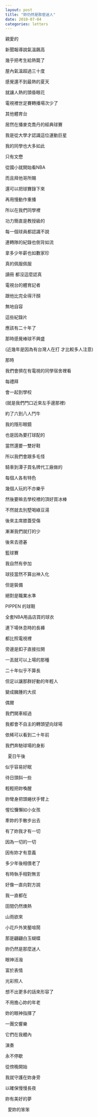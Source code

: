 ```yaml
---
layout: post
title: "妳仍然是那麼迷人"
date: 2010-07-04
categories: letters
---
```


親愛的
 


新聞報導說氣溫飆高


幾乎把考生給熱斃了


屋內氣溫超過三十度


感覺還不到最熱的夏天


就讓人熱的頭昏眼花


電視裡世足賽轉播場次少了


其他體育台


居然在播麥克喬丹的經典球賽


我是從大學才認識這位運動巨星


我的同學也大多如此


只有文懋


從國小就開始看NBA


而且拜他哥所賜


還可以把球賽錄下來


再用慢動作重播


所以在我們同學裡


功力簡直是教授級的


每一個球員都認識不說


連轉隊的紀錄也倒背如流


拿多少年薪也如數家珍


真的佩服佩服


讀冊 都沒這麼認真


電視台的體育記者


跟他比完全得汗顏


無地自容


這些紀錄片


應該有二十年了


那時感覺棒球不興盛


(近幾年是因為有台灣人在打
才比較多人注意)


那時


我們會擠在有電視的同學宿舍裡看


每禮拜


會一起到學校


(就是我們門口近來左手邊那裡)


約了六到八人鬥牛


我的隱形眼鏡


也是因為要打球配的


當然還要一雙好鞋


所以我們會跟多毛怪


騎車到潭子買名牌代工廠做的


每個人各有特色


幾個人玩的不亦樂乎


然後要嘛去學校裡的頂好買冰棒


不然就去別墅喝綠豆湯


後來主席膝蓋受傷


漸漸我們就打的少


後來去德碁


籃球賽


我自然有參加


球技當然不算出神入化


但是裝備


絕對是職業水準


PIPPEN 的球鞋


全套NBA用品店買的球衣


連下場休息時的長褲


都比照電視裡


旁邊是釦子直接拉開


一丟就可以上場的那種


二十年似乎不算長


但足以讓那群好動的年輕人


變成臃腫的大叔


偶爾


我們開車經過


我都會不自主的轉頭望向球場


依稀可以看到二十年前


我們奔馳球場的身影


 
夏日午後


似乎容易好眠


待日頭斜一些


輕輕把妳喚醒


妳彎身把頭蜷伏手臂上


惺忪慵懶如小女孩


牽妳的手散步出去


有了妳我才有一切


因為一切的一切


因有妳才有意義


多少年後相偎老了


有時執手相對無言


好像一直向對方說


我一直都在


田間仍然燠熱


山雨欲來


小花戶外笑靨喧鬧


那是翩翩白玉蝴蝶


妳仍然是那麼迷人


眼神活潑


富於表情


光彩照人


想不出更多的話來形容了


不用擔心妳的年老


妳的眼神指揮了


一團交響樂


它們在我體內


演奏


永不停歇


從傍晚開始


我就守護在妳身旁


以確保慢慢長夜


妳有美好的夢

 
愛妳的笨笨
